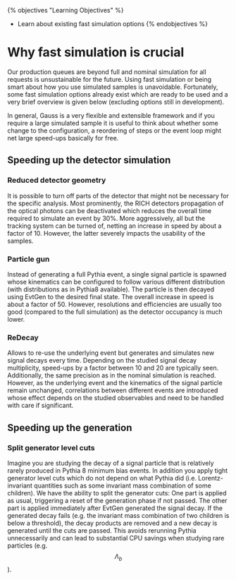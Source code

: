 {% objectives "Learning Objectives" %}
* Learn about existing fast simulation options
{% endobjectives %} 

# Why fast simulation is crucial

Our production queues are beyond full and nominal simulation for all requests is unsustainable for the future.
Using fast simulation or being smart about how you use simulated samples is unavoidable. Fortunately,
some fast simulation options already exist which are ready to be used and a very brief overview is given
below (excluding options still in development).

In general, Gauss is a very flexible and extensible framework and if you require a large simulated sample it is useful
to think about whether some change to the configuration, a reordering of steps or the event loop might net large
speed-ups basically for free.

## Speeding up the detector simulation

### Reduced detector geometry
It is possible to turn off parts of the detector that might not be necessary for the specific analysis.
Most prominently, the RICH detectors propagation of the optical photons can be deactivated which reduces
the overall time required to simulate an event by 30%. More aggressively, all but the tracking system can be turned of, netting an
increase in speed by about a factor of 10. However, the latter severely impacts the usability of the samples.

### Particle gun
Instead of generating a full Pythia event, a single signal particle is spawned whose kinematics can be configured
to follow various different distribution (with distributions as in Pythia8 available). The particle is then decayed
using EvtGen to the desired final state. The overall increase in speed is about a factor of 50. However, resolutions and efficiencies
are usually too good (compared to the full simulation) as the detector occupancy is much lower.

### ReDecay
Allows to re-use the underlying event but generates and simulates new signal decays every time. Depending on the studied signal decay multiplicity,
speed-ups by a factor between 10 and 20 are typically seen. Additionally, the same precision as in the nominal simulation is reached.
However, as the underlying event and the kinematics of the signal particle remain unchanged, correlations between different events are introduced whose
effect depends on the studied observables and need to be handled with care if significant.

## Speeding up the generation

### Split generator level cuts
Imagine you are studying the decay of a signal particle that is relatively rarely produced in Pythia 8 minimum bias events. In addition you apply tight generator level
cuts which do not depend on what Pythia did (i.e. Lorentz-invariant quantities such as some invariant mass combination of some children). We have the ability
to split the generator cuts: One part is applied as usual, triggering a reset of the generation phase if not passed. The other part is applied immediately after
EvtGen generated the signal decay. If the generated decay fails (e.g. the invariant mass combination of two children is below a threshold), the decay products are
removed and a new decay is generated until the cuts are passed. This avoids rerunning Pythia unnecessarily and can lead to substantial CPU savings when studying rare
particles (e.g. $$\Lambda_b$$).
